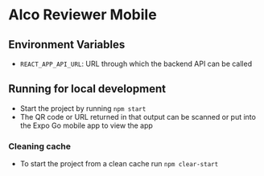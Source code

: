 # Alco Reviewer Mobile

## Environment Variables

- `REACT_APP_API_URL`: URL through which the backend API can be called

## Running for local development

- Start the project by running `npm start`
- The QR code or URL returned in that output can be scanned or put into the Expo Go mobile app to view the app

### Cleaning cache

- To start the project from a clean cache run `npm clear-start`
